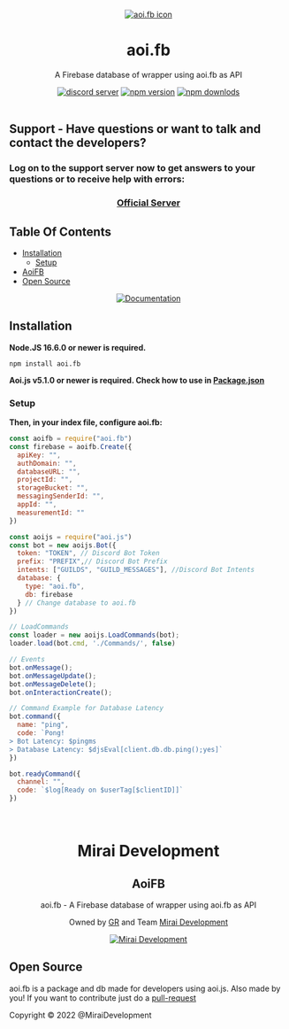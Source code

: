<br>
<div align="center">
    <a href="https://www.npmjs.com/package/aoi.fb"><img src="https://user-images.githubusercontent.com/61317250/159102810-58b7c66b-0128-45da-a8a1-ee7a39c91539.png" alt="aoi.fb icon" /></a>
    <h1>aoi.fb</h1>
    <p>A Firebase database of wrapper using aoi.fb as API</p>
    <a href="https://discord.gg/gNFEMrHshn"><img src="https://img.shields.io/discord/786392360475951154?style=for-the-badge&label=Chat&color=2490f8&logo=discord&logoColor=white" alt="discord server" /></a>
    <a href="https://www.npmjs.com/package/aoi.fb"><img src="https://img.shields.io/npm/v/aoi.fb.svg?style=for-the-badge&maxAge=3600&color=ec842c&logo=npm" alt="npm version" /></a>
    <a href="https://www.npmjs.com/package/aoi.fb"><img src="https://img.shields.io/npm/dt/aoi.fb.svg?style=for-the-badge&maxAge=3600&color=ec842c&logo=npm" alt="npm downlods" /></a>
</div>
<br>

## Support - Have questions or want to talk and contact the developers?
### Log on to the support server now to get answers to your questions or to receive help with errors:
<div align="center">
  <h3><a href="https://discord.gg/gNFEMrHshn"alt="server support">Official Server</a></h3>
</div>

## Table Of Contents
- [Installation](#installation)
  - [Setup](#setup)
- [AoiFB](#aoifb)
- [Open Source](#open-source)

<div align="center">
    <a href="https://github.com/MiraiDevelopment/aoi.fb/tree/docs" alt="Documentation">
        <img alt="Documentation" src="https://img.shields.io/static/v1?style=for-the-badge&maxAge=56600&label=Documentation&message=Aoi.fb&color=ec842c">
    </a>
</div>

## Installation

**Node.JS 16.6.0 or newer is required.**  

```sh-session
npm install aoi.fb
```

<b>Aoi.js v5.1.0 or newer is required. Check how to use in <a href="https://github.com/MiraiDevelopment/aoi.fb/tree/docs#packagejson">Package.json</a></b>

### Setup

**Then, in your index file, configure aoi.fb:**
```js
const aoifb = require("aoi.fb")
const firebase = aoifb.Create({
  apiKey: "",
  authDomain: "",
  databaseURL: "",
  projectId: "",
  storageBucket: "",
  messagingSenderId: "",
  appId: "",
  measurementId: ""
})

const aoijs = require("aoi.js")
const bot = new aoijs.Bot({
  token: "TOKEN", // Discord Bot Token
  prefix: "PREFIX",// Discord Bot Prefix
  intents: ["GUILDS", "GUILD_MESSAGES"], //Discord Bot Intents
  database: {
    type: "aoi.fb",
    db: firebase
  } // Change database to aoi.fb
})

// LoadCommands
const loader = new aoijs.LoadCommands(bot);
loader.load(bot.cmd, './Commands/', false)

// Events
bot.onMessage();
bot.onMessageUpdate();
bot.onMessageDelete();
bot.onInteractionCreate();

// Command Example for Database Latency
bot.command({
  name: "ping",
  code: `Pong!
> Bot Latency: $pingms
> Database Latency: $djsEval[client.db.db.ping();yes]`
})

bot.readyCommand({
  channel: "",
  code: `$log[Ready on $userTag[$clientID]]`
})
```

<br>

<div align="center">
<h1>Mirai Development</h1>
<h2>AoiFB</h2>

<p>aoi.fb - A Firebase database of wrapper using aoi.fb as API</p>

Owned by <a href="https://github.com/guihrib/">GR</a> and Team <a href="https://github.com/MiraiDevelopment">Mirai Development</a></p>
    <a href="https://discord.gg/gNFEMrHshn"><img src="https://user-images.githubusercontent.com/61317250/159178246-128e53fb-9b23-4fd4-b61f-94fe1784a48c.png" alt="Mirai Development" /></a>

</div>

## Open Source

aoi.fb is a package and db made for developers using aoi.js. Also made by you! If you want to contribute just do a [pull-request](https://docs.github.com/en/pull-requests/collaborating-with-pull-requests/proposing-changes-to-your-work-with-pull-requests/about-pull-requests)

<p>Copyright © 2022 @MiraiDevelopment</p>

